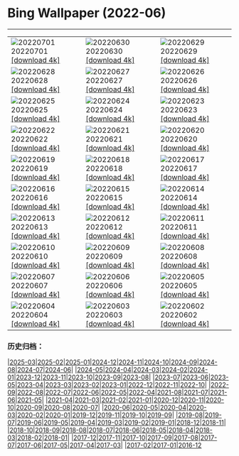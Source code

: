 # Bing Wallpaper (2022-06)
**************

<table><tr><td><img src="https://www.bing.com/th?id=OHR.AcramanCrater_EN-CA5510925388_1920x1080.jpg" alt="20220701"> 20220701 <a href="https://www.bing.com/th?id=OHR.AcramanCrater_EN-CA5510925388_UHD.jpg">[download 4k]</a></td><td><img src="https://www.bing.com/th?id=OHR.PhangNgaBay_EN-CA5544991993_1920x1080.jpg" alt="20220630"> 20220630 <a href="https://www.bing.com/th?id=OHR.PhangNgaBay_EN-CA5544991993_UHD.jpg">[download 4k]</a></td><td><img src="https://www.bing.com/th?id=OHR.TafilaletOasis_EN-CA5108937045_1920x1080.jpg" alt="20220629"> 20220629 <a href="https://www.bing.com/th?id=OHR.TafilaletOasis_EN-CA5108937045_UHD.jpg">[download 4k]</a></td></tr><tr><td><img src="https://www.bing.com/th?id=OHR.ValensoleLavender_EN-CA6579604648_1920x1080.jpg" alt="20220628"> 20220628 <a href="https://www.bing.com/th?id=OHR.ValensoleLavender_EN-CA6579604648_UHD.jpg">[download 4k]</a></td><td><img src="https://www.bing.com/th?id=OHR.Pride2022_EN-CA5508434486_1920x1080.jpg" alt="20220627"> 20220627 <a href="https://www.bing.com/th?id=OHR.Pride2022_EN-CA5508434486_UHD.jpg">[download 4k]</a></td><td><img src="https://www.bing.com/th?id=OHR.KellysBeach_EN-CA0238104001_1920x1080.jpg" alt="20220626"> 20220626 <a href="https://www.bing.com/th?id=OHR.KellysBeach_EN-CA0238104001_UHD.jpg">[download 4k]</a></td></tr><tr><td><img src="https://www.bing.com/th?id=OHR.CenoteDiver_EN-CA8812522578_1920x1080.jpg" alt="20220625"> 20220625 <a href="https://www.bing.com/th?id=OHR.CenoteDiver_EN-CA8812522578_UHD.jpg">[download 4k]</a></td><td><img src="https://www.bing.com/th?id=OHR.MostarBridge_EN-CA4756750870_1920x1080.jpg" alt="20220624"> 20220624 <a href="https://www.bing.com/th?id=OHR.MostarBridge_EN-CA4756750870_UHD.jpg">[download 4k]</a></td><td><img src="https://www.bing.com/th?id=OHR.AmazonianEcuador_EN-CA4610914171_1920x1080.jpg" alt="20220623"> 20220623 <a href="https://www.bing.com/th?id=OHR.AmazonianEcuador_EN-CA4610914171_UHD.jpg">[download 4k]</a></td></tr><tr><td><img src="https://www.bing.com/th?id=OHR.WritingOnStone_EN-CA9659252391_1920x1080.jpg" alt="20220622"> 20220622 <a href="https://www.bing.com/th?id=OHR.WritingOnStone_EN-CA9659252391_UHD.jpg">[download 4k]</a></td><td><img src="https://www.bing.com/th?id=OHR.SwallowtailFlower_EN-CA4511423307_1920x1080.jpg" alt="20220621"> 20220621 <a href="https://www.bing.com/th?id=OHR.SwallowtailFlower_EN-CA4511423307_UHD.jpg">[download 4k]</a></td><td><img src="https://www.bing.com/th?id=OHR.Cassowary_EN-CA4426830486_1920x1080.jpg" alt="20220620"> 20220620 <a href="https://www.bing.com/th?id=OHR.Cassowary_EN-CA4426830486_UHD.jpg">[download 4k]</a></td></tr><tr><td><img src="https://www.bing.com/th?id=OHR.CelebratingSurfing_EN-CA4334887480_1920x1080.jpg" alt="20220619"> 20220619 <a href="https://www.bing.com/th?id=OHR.CelebratingSurfing_EN-CA4334887480_UHD.jpg">[download 4k]</a></td><td><img src="https://www.bing.com/th?id=OHR.Balsamroot_EN-CA4136638866_1920x1080.jpg" alt="20220618"> 20220618 <a href="https://www.bing.com/th?id=OHR.Balsamroot_EN-CA4136638866_UHD.jpg">[download 4k]</a></td><td><img src="https://www.bing.com/th?id=OHR.SeonamTemple_EN-CA3734883778_1920x1080.jpg" alt="20220617"> 20220617 <a href="https://www.bing.com/th?id=OHR.SeonamTemple_EN-CA3734883778_UHD.jpg">[download 4k]</a></td></tr><tr><td><img src="https://www.bing.com/th?id=OHR.ClingmansDome_EN-CA1414530814_1920x1080.jpg" alt="20220616"> 20220616 <a href="https://www.bing.com/th?id=OHR.ClingmansDome_EN-CA1414530814_UHD.jpg">[download 4k]</a></td><td><img src="https://www.bing.com/th?id=OHR.MuseumMile_EN-CA3391754818_1920x1080.jpg" alt="20220615"> 20220615 <a href="https://www.bing.com/th?id=OHR.MuseumMile_EN-CA3391754818_UHD.jpg">[download 4k]</a></td><td><img src="https://www.bing.com/th?id=OHR.OkavangoElephant_EN-CA3174382448_1920x1080.jpg" alt="20220614"> 20220614 <a href="https://www.bing.com/th?id=OHR.OkavangoElephant_EN-CA3174382448_UHD.jpg">[download 4k]</a></td></tr><tr><td><img src="https://www.bing.com/th?id=OHR.SierraPonce_EN-CA3013054784_1920x1080.jpg" alt="20220613"> 20220613 <a href="https://www.bing.com/th?id=OHR.SierraPonce_EN-CA3013054784_UHD.jpg">[download 4k]</a></td><td><img src="https://www.bing.com/th?id=OHR.MisoolIsland_EN-CA2837930886_1920x1080.jpg" alt="20220612"> 20220612 <a href="https://www.bing.com/th?id=OHR.MisoolIsland_EN-CA2837930886_UHD.jpg">[download 4k]</a></td><td><img src="https://www.bing.com/th?id=OHR.RedTrillium_EN-CA3763085365_1920x1080.jpg" alt="20220611"> 20220611 <a href="https://www.bing.com/th?id=OHR.RedTrillium_EN-CA3763085365_UHD.jpg">[download 4k]</a></td></tr><tr><td><img src="https://www.bing.com/th?id=OHR.SweetheartAbbey_EN-CA2629210143_1920x1080.jpg" alt="20220610"> 20220610 <a href="https://www.bing.com/th?id=OHR.SweetheartAbbey_EN-CA2629210143_UHD.jpg">[download 4k]</a></td><td><img src="https://www.bing.com/th?id=OHR.CommonDolphin_EN-CA2493527776_1920x1080.jpg" alt="20220609"> 20220609 <a href="https://www.bing.com/th?id=OHR.CommonDolphin_EN-CA2493527776_UHD.jpg">[download 4k]</a></td><td><img src="https://www.bing.com/th?id=OHR.HaagaRhododendron_EN-CA2029533533_1920x1080.jpg" alt="20220608"> 20220608 <a href="https://www.bing.com/th?id=OHR.HaagaRhododendron_EN-CA2029533533_UHD.jpg">[download 4k]</a></td></tr><tr><td><img src="https://www.bing.com/th?id=OHR.IndigoBunting_EN-CA1918469124_1920x1080.jpg" alt="20220607"> 20220607 <a href="https://www.bing.com/th?id=OHR.IndigoBunting_EN-CA1918469124_UHD.jpg">[download 4k]</a></td><td><img src="https://www.bing.com/th?id=OHR.RapadalenSNP_EN-CA8010953917_1920x1080.jpg" alt="20220606"> 20220606 <a href="https://www.bing.com/th?id=OHR.RapadalenSNP_EN-CA8010953917_UHD.jpg">[download 4k]</a></td><td><img src="https://www.bing.com/th?id=OHR.AerialPacificRim_EN-CA4751718969_1920x1080.jpg" alt="20220605"> 20220605 <a href="https://www.bing.com/th?id=OHR.AerialPacificRim_EN-CA4751718969_UHD.jpg">[download 4k]</a></td></tr><tr><td><img src="https://www.bing.com/th?id=OHR.MoabCycling_EN-CA6642724348_1920x1080.jpg" alt="20220604"> 20220604 <a href="https://www.bing.com/th?id=OHR.MoabCycling_EN-CA6642724348_UHD.jpg">[download 4k]</a></td><td><img src="https://www.bing.com/th?id=OHR.QueenJubilee_EN-CA1366427182_1920x1080.jpg" alt="20220603"> 20220603 <a href="https://www.bing.com/th?id=OHR.QueenJubilee_EN-CA1366427182_UHD.jpg">[download 4k]</a></td><td><img src="https://www.bing.com/th?id=OHR.MarovoLagoon_EN-CA1251233431_1920x1080.jpg" alt="20220602"> 20220602 <a href="https://www.bing.com/th?id=OHR.MarovoLagoon_EN-CA1251233431_UHD.jpg">[download 4k]</a></td></tr></table>

### 历史归档：

|[2025-03](/../2025-03/2025-03.md)|[2025-02](/../2025-02/2025-02.md)|[2025-01](/../2025-01/2025-01.md)|[2024-12](/../2024-12/2024-12.md)|[2024-11](/../2024-11/2024-11.md)|[2024-10](/../2024-10/2024-10.md)|[2024-09](/../2024-09/2024-09.md)|[2024-08](/../2024-08/2024-08.md)|[2024-07](/../2024-07/2024-07.md)|[2024-06](/../2024-06/2024-06.md)|
|[2024-05](/../2024-05/2024-05.md)|[2024-04](/../2024-04/2024-04.md)|[2024-03](/../2024-03/2024-03.md)|[2024-02](/../2024-02/2024-02.md)|[2024-01](/../2024-01/2024-01.md)|[2023-12](/../2023-12/2023-12.md)|[2023-11](/../2023-11/2023-11.md)|[2023-10](/../2023-10/2023-10.md)|[2023-09](/../2023-09/2023-09.md)|[2023-08](/../2023-08/2023-08.md)|
|[2023-07](/../2023-07/2023-07.md)|[2023-06](/../2023-06/2023-06.md)|[2023-05](/../2023-05/2023-05.md)|[2023-04](/../2023-04/2023-04.md)|[2023-03](/../2023-03/2023-03.md)|[2023-02](/../2023-02/2023-02.md)|[2023-01](/../2023-01/2023-01.md)|[2022-12](/../2022-12/2022-12.md)|[2022-11](/../2022-11/2022-11.md)|[2022-10](/../2022-10/2022-10.md)|
|[2022-09](/../2022-09/2022-09.md)|[2022-08](/../2022-08/2022-08.md)|[2022-07](/../2022-07/2022-07.md)|[2022-06](/2022-06.md)|[2022-05](/../2022-05/2022-05.md)|[2022-04](/../2022-04/2022-04.md)|[2021-08](/../2021-08/2021-08.md)|[2021-07](/../2021-07/2021-07.md)|[2021-06](/../2021-06/2021-06.md)|[2021-05](/../2021-05/2021-05.md)|
|[2021-04](/../2021-04/2021-04.md)|[2021-03](/../2021-03/2021-03.md)|[2021-02](/../2021-02/2021-02.md)|[2021-01](/../2021-01/2021-01.md)|[2020-12](/../2020-12/2020-12.md)|[2020-11](/../2020-11/2020-11.md)|[2020-10](/../2020-10/2020-10.md)|[2020-09](/../2020-09/2020-09.md)|[2020-08](/../2020-08/2020-08.md)|[2020-07](/../2020-07/2020-07.md)|
|[2020-06](/../2020-06/2020-06.md)|[2020-05](/../2020-05/2020-05.md)|[2020-04](/../2020-04/2020-04.md)|[2020-03](/../2020-03/2020-03.md)|[2020-02](/../2020-02/2020-02.md)|[2020-01](/../2020-01/2020-01.md)|[2019-12](/../2019-12/2019-12.md)|[2019-11](/../2019-11/2019-11.md)|[2019-10](/../2019-10/2019-10.md)|[2019-09](/../2019-09/2019-09.md)|
|[2019-08](/../2019-08/2019-08.md)|[2019-07](/../2019-07/2019-07.md)|[2019-06](/../2019-06/2019-06.md)|[2019-05](/../2019-05/2019-05.md)|[2019-04](/../2019-04/2019-04.md)|[2019-03](/../2019-03/2019-03.md)|[2019-02](/../2019-02/2019-02.md)|[2019-01](/../2019-01/2019-01.md)|[2018-12](/../2018-12/2018-12.md)|[2018-11](/../2018-11/2018-11.md)|
|[2018-10](/../2018-10/2018-10.md)|[2018-09](/../2018-09/2018-09.md)|[2018-08](/../2018-08/2018-08.md)|[2018-07](/../2018-07/2018-07.md)|[2018-06](/../2018-06/2018-06.md)|[2018-05](/../2018-05/2018-05.md)|[2018-04](/../2018-04/2018-04.md)|[2018-03](/../2018-03/2018-03.md)|[2018-02](/../2018-02/2018-02.md)|[2018-01](/../2018-01/2018-01.md)|
|[2017-12](/../2017-12/2017-12.md)|[2017-11](/../2017-11/2017-11.md)|[2017-10](/../2017-10/2017-10.md)|[2017-09](/../2017-09/2017-09.md)|[2017-08](/../2017-08/2017-08.md)|[2017-07](/../2017-07/2017-07.md)|[2017-06](/../2017-06/2017-06.md)|[2017-05](/../2017-05/2017-05.md)|[2017-04](/../2017-04/2017-04.md)|[2017-03](/../2017-03/2017-03.md)|
|[2017-02](/../2017-02/2017-02.md)|[2017-01](/../2017-01/2017-01.md)|[2016-12](/../2016-12/2016-12.md)